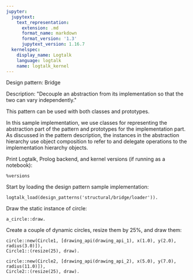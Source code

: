 ```yaml
---
jupyter:
  jupytext:
    text_representation:
      extension: .md
      format_name: markdown
      format_version: '1.3'
      jupytext_version: 1.16.7
  kernelspec:
    display_name: Logtalk
    language: logtalk
    name: logtalk_kernel
---
```


<!--
________________________________________________________________________

This file is part of Logtalk <https://logtalk.org/>  
SPDX-FileCopyrightText: 1998-2025 Paulo Moura <pmoura@logtalk.org>  
SPDX-License-Identifier: Apache-2.0

Licensed under the Apache License, Version 2.0 (the "License");
you may not use this file except in compliance with the License.
You may obtain a copy of the License at

    http://www.apache.org/licenses/LICENSE-2.0

Unless required by applicable law or agreed to in writing, software
distributed under the License is distributed on an "AS IS" BASIS,
WITHOUT WARRANTIES OR CONDITIONS OF ANY KIND, either express or implied.
See the License for the specific language governing permissions and
limitations under the License.
________________________________________________________________________
-->

Design pattern:
	Bridge

Description:
	"Decouple an abstraction from its implementation so that the two
	can vary independently."

This pattern can be used with both classes and prototypes.

In this sample implementation, we use classes for representing the
abstraction part of the pattern and prototypes for the implementation
part. As discussed in the pattern description, the instances in the
abstraction hierarchy use object composition to refer to and delegate
operations to the implementation hierarchy objects.

Print Logtalk, Prolog backend, and kernel versions (if running as a notebook):

```logtalk
%versions
```

Start by loading the design pattern sample implementation:

```logtalk
logtalk_load(design_patterns('structural/bridge/loader')).
```

Draw the static instance of circle:

```logtalk
a_circle::draw.
```

<!--
API2: circle at 1.7:11.3 with radius 2.1

true.
-->

Create a couple of dynamic circles, resize them by 25%, and draw them:

```logtalk
circle::new(Circle1, [drawing_api(drawing_api_1), x(1.0), y(2.0), radius(3.0)]),
Circle1::(resize(25), draw).
```

<!--
API1: circle at 1.0:2.0 with radius 3.75

Circle1 = o1.
-->

```logtalk
circle::new(Circle2, [drawing_api(drawing_api_2), x(5.0), y(7.0), radius(11.0)]),
Circle2::(resize(25), draw).
```

<!--
API2: circle at 5.0:7.0 with radius 13.75

Circle2 = o2.
-->
